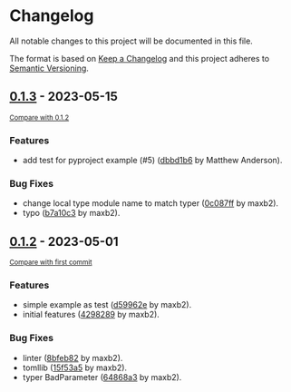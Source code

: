 # Changelog

All notable changes to this project will be documented in this file.

The format is based on [Keep a Changelog](http://keepachangelog.com/en/1.0.0/)
and this project adheres to [Semantic Versioning](http://semver.org/spec/v2.0.0.html).

<!-- insertion marker -->
## [0.1.3](https://github.com/maxb2/typer-config/releases/tag/0.1.3) - 2023-05-15

<small>[Compare with 0.1.2](https://github.com/maxb2/typer-config/compare/0.1.2...0.1.3)</small>

### Features

- add test for pyproject example (#5) ([dbbd1b6](https://github.com/maxb2/typer-config/commit/dbbd1b6fcb0154b8455309fb642543a4d12b4c6a) by Matthew Anderson).

### Bug Fixes

- change local type module name to match typer ([0c087ff](https://github.com/maxb2/typer-config/commit/0c087ff29922215ba2d5060b9e19f54b5450dfdb) by maxb2).
- typo ([b7a10c3](https://github.com/maxb2/typer-config/commit/b7a10c3bd035974153a94d0bdd2dd64a9f76fe18) by maxb2).

## [0.1.2](https://github.com/maxb2/typer-config/releases/tag/0.1.2) - 2023-05-01

<small>[Compare with first commit](https://github.com/maxb2/typer-config/compare/04821fd8f76abb5309e10d2602227d05098d86e3...0.1.2)</small>

### Features

- simple example as test ([d59962e](https://github.com/maxb2/typer-config/commit/d59962e24cdbe50db6eb632bbb5ca49922955639) by maxb2).
- initial features ([4298289](https://github.com/maxb2/typer-config/commit/4298289ac4ff041e5481d837f3ab38a00f052707) by maxb2).

### Bug Fixes

- linter ([8bfeb82](https://github.com/maxb2/typer-config/commit/8bfeb822906302c1021d5979404ed644284a87be) by maxb2).
- tomllib ([15f53a5](https://github.com/maxb2/typer-config/commit/15f53a5c6d9a90d99a7c17f020269177bd799ac3) by maxb2).
- typer BadParameter ([64868a3](https://github.com/maxb2/typer-config/commit/64868a33a6bb6a5833c40a02c6e2771b10a16cbc) by maxb2).

